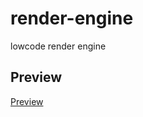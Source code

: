 # render-engine
lowcode render engine

## Preview

[Preview](https://fortune-cook1e.github.io/react-mobile-app/)
